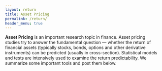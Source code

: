 ```yaml
---
layout: return
title: Asset Pricing
permalink: /return/
header_menu: true
---
```


**Asset Pricing** is an important research topic in finance. Asset pricing studies try to answer the fundamental question &mdash; whether the return of financial assets (typically stocks, bonds, options and other derivative instruments) can be predicted (usually in cross-section). Statistical models and tests are intensively used to examine the return predictability. We summarize some important tools and post them below.
